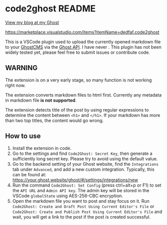 # code2ghost README

[View my blog at my Ghost](https://necro.dedfaf.tech)

<https://marketplace.visualstudio.com/items?itemName=dedfaf.code2ghost>

This is a VSCode plugin used to upload the currently opened markdown file to your [GhostCMS](https://ghost.org/) via the [Ghost API](https://ghost.org/docs/admin-api). I have never . This plugin has not been widely tested yet, please feel free to submit issues or contribute code.

## WARNING

The extension is on a very early stage, so many function is not working right now.

The extension converts markdown files to html first. Currently any metadata in markdown file **is not supported**.

The extension detects title of the post by using regular expressions to determine the content between `<h1>` and `</h1>`. If your markdown has more than two top titles, the content would go wrong.

## How to use

1. Install the extension in code.
2. Go to the settings and find `Code2Ghost: Secret Key`, then generate a sufficiently long secret key. Please try to avoid using the default value.
3. Go to the backend setting of your Ghost website, find the `Integrations` tab under `Advanced`, and add a new custom integration. Typically, this can be found at: <https://your.ghost.website/ghost/#/settings/integrations/new>
4. Run the command `Code2Ghost: Set Config` (press ctrl+alt+p or F1) to set the `API URL` and `Admin API key`. The admin key will be stored in the VSCode `globalState` using AES-256-CBC encryption.
5. Open the markdown file you want to post and stay focus on it. Run `Code2Ghost: Create and Draft Post Using Current Editor's File` or `Code2Ghost: Create and Publish Post Using Current Editor's File` and wait, you will get a link to the post if the post is created successful.
